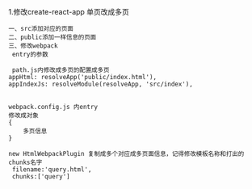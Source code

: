 1.修改create-react-app 单页改成多页

    一、src添加对应的页面
    二、public添加一样信息的页面
    三、修改webpack
     entry的参数

     path.js内修改成多页的配置成多页
    appHtml: resolveApp('public/index.html'),
    appIndexJs: resolveModule(resolveApp, 'src/index'),


    webpack.config.js 内entry
    修改成对象 
    {
        多页信息
    }

    new HtmlWebpackPlugin 复制成多个对应成多页面信息，记得修改模板名称和打出的chunks名字
     filename:'query.html',
     chunks:['query']
